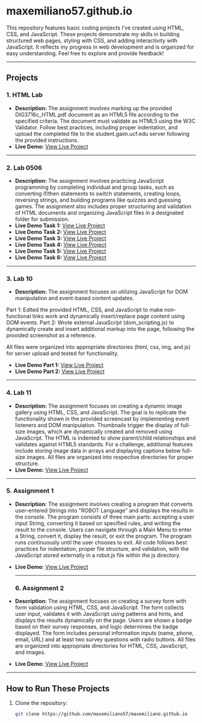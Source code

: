 # maxemiliano57.github.io
This repository features basic coding projects I’ve created using HTML, CSS, and JavaScript. These projects demonstrate my skills in building structured web pages, styling with CSS, and adding interactivity with JavaScript. It reflects my progress in web development and is organized for easy understanding. Feel free to explore and provide feedback!

---

## Projects

### 1. **HTML Lab**
- **Description:** The assignment involves marking up the provided DIG3716c_HTML.pdf document as an HTML5 file according to the specified criteria. The document must validate as HTML5 using the W3C Validator. Follow best practices, including proper indentation, and upload the completed file to the student.gaim.ucf.edu server following the provided instructions.
- **Live Demo:** [View Live Project](https://maxemiliano57.github.io/html)

---

### 2. **Lab 0506**
- **Description:** The assignment involves practicing JavaScript programming by completing individual and group tasks, such as converting if/then statements to switch statements, creating loops, reversing strings, and building programs like quizzes and guessing games. The assignment also includes proper structuring and validation of HTML documents and organizing JavaScript files in a designated folder for submission.
- **Live Demo Task 1:** [View Live Project](https://maxemiliano57.github.io/lab0506/task1)
- **Live Demo Task 2:** [View Live Project](https://maxemiliano57.github.io/lab0506/task2)
- **Live Demo Task 3:** [View Live Project](https://maxemiliano57.github.io/lab0506/task3)
- **Live Demo Task 4:** [View Live Project](https://maxemiliano57.github.io/lab0506/task4)
- **Live Demo Task 5:** [View Live Project](https://maxemiliano57.github.io/lab0506/task5)
- **Live Demo Task 6:** [View Live Project](https://maxemiliano57.github.io/lab0506/task6)
  
---

### 3. **Lab 10**
- **Description:** The assignment focuses on utilizing JavaScript for DOM manipulation and event-based content updates.

Part 1: Edited the provided HTML, CSS, and JavaScript to make non-functional links work and dynamically insert/replace page content using DOM events.
Part 2: Wrote external JavaScript (dom_scripting.js) to dynamically create and insert additional markup into the page, following the provided screenshot as a reference.

All files were organized into appropriate directories (html, css, img, and js) for server upload and tested for functionality.
- **Live Demo Part 1:** [View Live Project](https://maxemiliano57.github.io/lab10/part01)
- **Live Demo Part 2:** [View Live Project](https://maxemiliano57.github.io/lab10/part02)

---

### 4. **Lab 11**
- **Description:** The assignment focuses on creating a dynamic image gallery using HTML, CSS, and JavaScript. The goal is to replicate the functionality shown in the provided screencast by implementing event listeners and DOM manipulation. Thumbnails trigger the display of full-size images, which are dynamically created and removed using JavaScript. The HTML is indented to show parent/child relationships and validates against HTML5 standards. For a challenge, additional features include storing image data in arrays and displaying captions below full-size images. All files are organized into respective directories for proper structure.
- **Live Demo:** [View Live Project](https://maxemiliano57.github.io/lab11)


---

### 5. **Assignment 1**
- **Description:** The assignment involves creating a program that converts user-entered Strings into "ROBOT Language" and displays the results in the console. The program consists of three main parts: accepting a user input String, converting it based on specified rules, and writing the result to the console. Users can navigate through a Main Menu to enter a String, convert it, display the result, or exit the program. The program runs continuously until the user chooses to exit. All code follows best practices for indentation, proper file structure, and validation, with the JavaScript stored externally in a robot.js file within the js directory.
- **Live Demo:** [View Live Project](https://maxemiliano57.github.io/assignment1)

  ---

  ### 6. **Assignment 2**
- **Description:** The assignment focuses on creating a survey form with form validation using HTML, CSS, and JavaScript. The form collects user input, validates it with JavaScript using patterns and hints, and displays the results dynamically on the page. Users are shown a badge based on their survey responses, and logic determines the badge displayed. The form includes personal information inputs (name, phone, email, URL) and at least two survey questions with radio buttons. All files are organized into appropriate directories for HTML, CSS, JavaScript, and images.
- **Live Demo:** [View Live Project](https://maxemiliano57.github.io/assignment2)

---

## How to Run These Projects
1. Clone the repository:
   ```bash
   git clone https://github.com/maxemiliano57/maxemiliano.github.io
  

